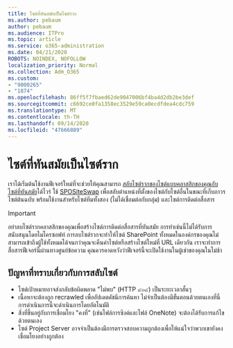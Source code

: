```yaml
---
title: ไซต์ที่ทันสมัยเป็นไซต์ราก
ms.author: pebaum
author: pebaum
ms.audience: ITPro
ms.topic: article
ms.service: o365-administration
ms.date: 04/21/2020
ROBOTS: NOINDEX, NOFOLLOW
localization_priority: Normal
ms.collection: Adm_O365
ms.custom:
- "9000265"
- "1874"
ms.openlocfilehash: 86ff5f7fbaed62de9047006bf4ba4d2db2be3def
ms.sourcegitcommit: c6692ce0fa1358ec3529e59ca0ecdfdea4cdc759
ms.translationtype: MT
ms.contentlocale: th-TH
ms.lasthandoff: 09/14/2020
ms.locfileid: "47666889"
---
```

# <a name="modern-site-as-root-site"></a>ไซต์ที่ทันสมัยเป็นไซต์ราก

เราได้เริ่มต้นใช้งานฟีเจอร์ใหม่ที่จะช่วยให้คุณสามารถ [สลับไซต์รากของไซต์แบบคลาสสิกของคุณกับไซต์ที่ทันสมัย](https://docs.microsoft.com/sharepoint/modern-root-site)ได้ไวร์ ใช้ [SPOSiteSwap](https://docs.microsoft.com/powershell/module/sharepoint-online/invoke-spositeswap?view=sharepoint-ps) เพื่อสลับตำแหน่งที่ตั้งของไซต์กับไซต์อื่นในขณะที่เก็บถาวรไซต์ต้นฉบับ พร้อมใช้งานสำหรับไซต์ทีมทั้งสอง (ไม่ได้เชื่อมต่อกับกลุ่ม) และไซต์การติดต่อสื่อสาร

>[!Important]
> อย่าลบไซต์รากคลาสสิกของคุณเพื่อสร้างไซต์การติดต่อสื่อสารที่ทันสมัย การทำเช่นนี้ไม่ได้รับการสนับสนุนโดยไมโครซอฟท์ การลบไซต์รากจะทำให้ไซต์ SharePoint ทั้งหมดในองค์กรของคุณไม่สามารถเข้าถึงผู้ใช้ทั้งหมดได้จนกว่าคุณจะคืนค่าไซต์หรือสร้างไซต์ใหม่ที่ URL เดียวกัน เราจะทำการสื่อสารฟีเจอร์นี้ผ่านทางศูนย์ข้อความ คุณควรคาดหวังว่าฟีเจอร์นี้จะเปิดใช้งานในผู้เช่าของคุณในไม่ช้า

## <a name="known-issues-with-swapping-sites"></a>ปัญหาที่ทราบเกี่ยวกับการสลับไซต์
- ไซต์เป้าหมายอาจส่งกลับข้อผิดพลาด "ไม่พบ" (HTTP ๔๐๔) เป็นระยะเวลาสั้นๆ
- เนื้อหาจะต้องถูก recrawled เพื่ออัปเดตดัชนีการค้นหา ไม่จำเป็นต้องมีขั้นตอนด้วยตนเองที่นี่การดำเนินการนี้จะดำเนินการโดยอัตโนมัติ
- สิ่งที่ขึ้นอยู่กับการเชื่อมโยง "คงที่" (เช่นไฟล์การซิงค์และไฟล์ OneNote) จะต้องได้รับการแก้ไขด้วยตนเอง
- ไซต์ Project Server อาจจำเป็นต้องมีการตรวจสอบความถูกต้องเพื่อให้แน่ใจว่าพวกเขายังคงเชื่อมโยงอย่างถูกต้อง 
